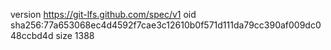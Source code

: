 version https://git-lfs.github.com/spec/v1
oid sha256:77a653068ec4d4592f7cae3c12610b0f571d111da79cc390af009dc048ccbd4d
size 1388
